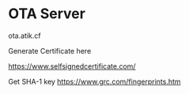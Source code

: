 # OTA Server


ota.atik.cf

Generate Certificate here

https://www.selfsignedcertificate.com/

Get SHA-1 key
https://www.grc.com/fingerprints.htm
